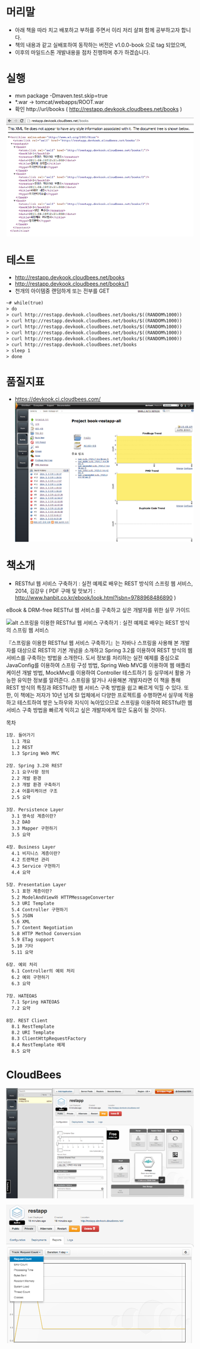 # 머리말
* 아래 책을 따라 치고 배포하고 부하를 주면서 이리 저리 살펴 함께 공부하고자 합니다.
* 책의 내용과 같고 실배포하여 동작하는 버전은 v1.0.0-book 으로 tag 되었으며,
* 이후의 마일드스톤 개발내용을 점차 진행하며 추가 하겠습니다.

# 실행
* mvn package -Dmaven.test.skip=true
* *.war -> tomcat/webapps/ROOT.war
* 확인 http://url/books ( http://restapp.devkook.cloudbees.net/books )

![in_chrome](https://raw.githubusercontent.com/devkook/book-restapp-all/master/share/image/test_chrom_books.png)

# 테스트
* http://restapp.devkook.cloudbees.net/books
* http://restapp.devkook.cloudbees.net/books/1
* 천개의 아이템중 랜덤하게 또는 전부를 GET
```
~# while(true)
> do
> curl http://restapp.devkook.cloudbees.net/books/$((RANDOM%1000))
> curl http://restapp.devkook.cloudbees.net/books/$((RANDOM%1000))
> curl http://restapp.devkook.cloudbees.net/books/$((RANDOM%1000))
> curl http://restapp.devkook.cloudbees.net/books/$((RANDOM%1000))
> curl http://restapp.devkook.cloudbees.net/books/$((RANDOM%1000))
> curl http://restapp.devkook.cloudbees.net/books
> sleep 1
> done
```

# 품질지표
* https://devkook.ci.cloudbees.com/
![cloudbees_jenkins](https://raw.githubusercontent.com/devkook/book-restapp-all/master/share/image/jenkins/cloudbees_jenkins_findbugs.png)

# 책소개
* RESTful 웹 서비스 구축하기 : 실전 예제로 배우는 REST 방식의 스프링 웹 서비스, 2014, 김강우 ( PDF 구매 및 맛보기 : http://www.hanbit.co.kr/ebook/look.html?isbn=9788968486890 )

eBook & DRM-free
RESTful 웹 서비스를 구축하고 싶은 개발자를 위한 실무 가이드

![alt 스프링을 이용한 RESTful 웹 서비스 구축하기 : 실전 예제로 배우는 REST 방식의 스프링 웹 서비스](http://image.hanbit.co.kr/ebookcover/m_9788968486890.gif)

『스프링을 이용한 RESTful 웹 서비스 구축하기』는 자바나 스프링을 사용해 본 개발자를 대상으로 REST의 기본 개념을 소개하고 Spring 3.2를 이용하여 REST 방식의 웹 서비스를 구축하는 방법을 소개한다. 
도서 정보를 처리하는 실전 예제를 중심으로 JavaConfig를 이용하여 스프링 구성 방법, Spring Web MVC를 이용하여 웹 애플리케이션 개발 방법, MockMvc를 이용하여 Controller 테스트하기 등 실무에서 활용 가능한 유익한 정보를 알려준다. 스프링을 알거나 사용해본 개발자라면 이 책을 통해 REST 방식의 특징과 RESTful한 웹 서비스 구축 방법을 쉽고 빠르게 익힐 수 있다. 
또한, 이 책에는 저자가 10년 넘게 SI 업체에서 다양한 프로젝트를 수행하면서 실무에 적용하고 테스트하여 쌓은 노하우와 지식이 녹아있으므로 스프링을 이용하여 RESTful한 웹 서비스 구축 방법을 빠르게 익히고 싶은 개발자에게 많은 도움이 될 것이다.

목차

```
1장. 들어가기
  1.1 개요
  1.2 REST
  1.3 Spring Web MVC

2장. Spring 3.2와 REST
  2.1 요구사항 정의
  2.2 개발 환경
  2.3 개발 환경 구축하기
  2.4 어플리케이션 구조
  2.5 요약

3장. Persistence Layer
  3.1 영속성 계층이란?
  3.2 DAO
  3.3 Mapper 구현하기
  3.5 요약

4장. Business Layer
  4.1 비지니스 계층이란?
  4.2 트랜잭션 관리
  4.3 Service 구현하기
  4.4 요약

5장. Presentation Layer
  5.1 표현 계층이란?
  5.2 ModelAndView와 HTTPMessageConverter
  5.3 URI Template
  5.4 Controller 구현하기
  5.5 JSON
  5.6 XML
  5.7 Content Negotiation
  5.8 HTTP Method Conversion
  5.9 ETag support
  5.10 기타
  5.11 요약

6장. 예외 처리
  6.1 Controller의 예외 처리
  6.2 예외 구현하기
  6.3 요약

7장. HATEOAS
  7.1 Spring HATEOAS
  7.2 요약

8장. REST Client
  8.1 RestTemplate
  8.2 URI Template
  8.3 ClientHttpRequestFactory
  8.4 RestTemplate 예제
  8.5 요약
```

# CloudBees
![apps_architecture](https://raw.githubusercontent.com/devkook/book-restapp-all/master/share/image/cloudbees_AppsPortal.png)

![report](https://raw.githubusercontent.com/devkook/book-restapp-all/master/share/image/cloudbees_report.png)
